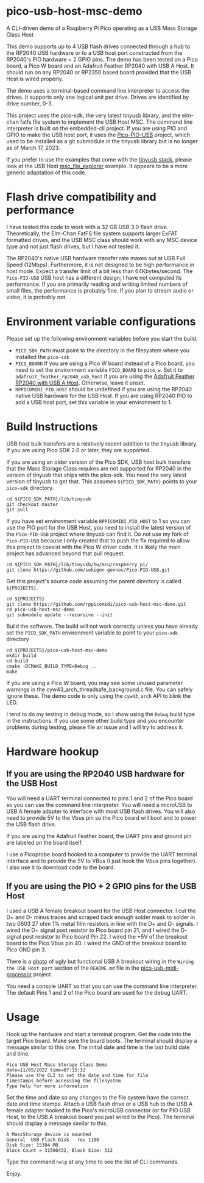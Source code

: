 # pico-usb-host-msc-demo
A CLI-driven demo of a Raspberry Pi Pico operating as a USB Mass Storage Class Host

This demo supports up to 4 USB flash drives connected through a
hub to the RP2040 USB hardware or to a USB host port constructed
from the RP2040's PIO hardware + 2 GPIO pins. The demo has been tested on
a Pico board, a Pico W board and an Adafruit Feather RP2040 with USB A Host.
It should run on any RP2040 or RP2350 based board provided that the USB
Host is wired properly.

The demo uses a terminal-based command line interpreter to access the drives.
It supports only one logical unit per drive. Drives are identified by drive number,
0-3.

This project uses the pico-sdk, the very latest tinyusb library,
and the elm-chan fatfs file system to implement the USB Host MSC.
The command line interpreter is built on the embedded-cli project.
If you are using PIO and GPIO to make the USB host port, it uses
the [Pico-PIO-USB](https://github.com/sekigon-gonnoc/Pico-PIO-USB)
project, which used to be installed as a git submodule in the tinyusb library
but is no longer as of March 17, 2023.

If you prefer to use the examples that come with the [tinyusb stack](https://github.com/hathach/tinyusb),
please look at the USB Host [msc_file_explorer](https://github.com/hathach/tinyusb/tree/master/examples/host/msc_file_explorer)
example. It appears to be a more generic adaptation of this code.

# Flash drive compatibility and performance
I have tested this code to work with a 32 GB USB 3.0 flash drive. Theoretically,
the Elm-Chan FatFS file system supports larger ExFAT formatted drives, and
the USB MSC class should work with any MSC device type and not just flash drives, but
I have not tested it.

The RP2040's native USB hardware transfer rate maxes out at USB Full Speed (12Mbps).
Furthermore, it is not designed to be high performance in host
mode. Expect a transfer limit of a bit less than 64Kbytes/second. The `Pico-PIO-USB`
USB host has a different design; I have not computed its performance.
If you are primarily reading and writing limited numbers of small files,
the performance is probably fine. If you plan to stream audio or video, it is probably not.

# Environment variable configurations
Please set up the following environment variables before you
start the build.

- `PICO_SDK_PATH` must point to the directory in the filesystem where
you installed the `pico-sdk`
- `PICO_BOARD` If you are using a Pico W board instead of a Pico board, you need
to set the environment variable `PICO_BOARD` to `pico_w`. Set it to `adafruit_feather_rp2040_usb_host`
if you are using the [Adafruit Feather RP2040 with USB A Host](https://learn.adafruit.com/adafruit-feather-rp2040-with-usb-type-a-host).
Otherwise, leave it unset.
- `RPPICOMIDI_PIO_HOST` should be undefined if you are using the RP2040 native USB
hardware for the USB Host. If you are using RP2040 PIO to add a USB host port,
set this variable in your environment to 1.

# Build Instructions
USB host bulk transfers are a relatively recent addition to the
tinyusb library. If you are using Pico SDK 2.0 or later, they
are supported.

If you are using an older version of the Pico SDK,
USB host bulk transfers that the Mass Storage
Class requires are not supported for RP2040 in the version of
tinyusb that ships with the pico-sdk. You need the very latest
version of tinyusb to get that. This assumes `${PICO_SDK_PATH}`
points to your `pico-sdk` directory.

```
cd ${PICO_SDK_PATH}/lib/tinyusb
git checkout master
git pull
```
If you have set environment variable `RPPICOMIDI_PIO_HOST` to 1 so you can
use the PIO port for the USB Host, you need to install the latest version of the
`Pico-PIO-USB` project where tinyusb can find it. Do not use my fork of
`Pico-PIO-USB` because I only created that to push the fix required to
allow this project to coexist with the Pico W driver code. It is likely
the main project has advanced beyond that pull request.

```
cd ${PICO_SDK_PATH}/lib/tinyusb/hw/mcu/raspberry_pi/
git clone https://github.com/sekigon-gonnoc/Pico-PIO-USB.git
```

Get this project's source code assuming the parent directory is called
`${PROJECTS}`.

```
cd ${PROJECTS}
git clone https://github.com/rppicomidi/pico-usb-host-msc-demo.git
cd pico-usb-host-msc-demo
git submodule update --recursive --init
```

Build the software. The build will not work correctly unless
you have already set the `PICO_SDK_PATH` environment variable
to point to your `pico-sdk` directory

```
cd ${PROJECTS}/pico-usb-host-msc-demo
mkdir build
cd build
cmake -DCMAKE_BUILD_TYPE=Debug ..
make
```
If you are using a Pico W board, you may see some unused parameter warnings
in the cyw43_arch_threadsafe_background.c file. You can safely ignore these.
The demo code is only using the `cyw43_arch` API to blink the LED.

I tend to do my testing in debug mode, so I show using the `Debug` build
type in the instructions. If you use some other build type and you
encounter problems during testing, please file an issue and I will try
to address it.

# Hardware hookup
## If you are using the RP2040 USB hardware for the USB Host
You will need a UART terminal connected to pins 1 and 2 of the Pico
board so you can use the command line interpreter. You will need a
microUSB to USB A female adapter to interface with most USB flash
drives. You will also need to provide 5V to the Vbus pin so the Pico
board will boot and to power the USB flash drive.

If you are using the Adafruit Feather board, the UART pins and ground
pin are labeled on the board itself.

I use a Picoprobe board hooked to a computer to provide the UART
terminal interface and to provide the 5V to VBus (I just hook the
Vbus pins together). I also use it to download code to the board.

## If you are using the PIO + 2 GPIO pins for the USB Host
I used a USB A female breakout board for the USB Host connector. I
cut the D+ and D- minus traces and scraped back enough solder mask
to solder in two 0603 27 ohm 1% metal film resistors in line with
the D+ and D- signals. I wired the D+ signal post resistor to Pico
board pin 21, and I wired the D- signal post resistor to Pico board
Pin 22. I wired the +5V of the breakout board to the Pico Vbus pin 40.
I wired the GND of the breakout board to Pico GND pin 3.

There is a [photo](https://github.com/rppicomidi/pico-usb-midi-processor/blob/main/doc/PUMP_USB_A.JPG) of ugly but functional USB A breakout wiring
in the `Wiring the USB Host port` section of the `README.md` file in the
[pico-usb-midi-processor](https://github.com/rppicomidi/pico-usb-midi-processor)
project.

You need a console UART so that you can use the command line interpreter.
The default Pins 1 and 2 of the Pico board are used for the debug UART.

# Usage
Hook up the hardware and start a terminal program. Get the code into
the target Pico board. Make sure the board boots. The terminal should
display a message similar to this one. The initial date and time is
the last build date and time.

```
Pico USB Host Mass Storage Class Demo
date=11/05/2022 time=07:15:32
Please use the CLI to set the date and time for file
timestamps before accessing the filesystem
Type help for more information
```

Set the time and date so any changes to the file system have the
correct date and time stamps. Attach a USB flash drive or a USB hub
to the USB A female adapter hooked to the Pico's microUSB connector
(or for PIO USB Host, to the USB A breakout board you just wired to the Pico).
The terminal should display a message similar to this:

```
A MassStorage device is mounted
General  USB Flash Disk   rev 1100
Disk Size: 15384 MB
Block Count = 31506432, Block Size: 512   
```

Type the command `help` at any time to see the list of CLI commands.

Enjoy.
